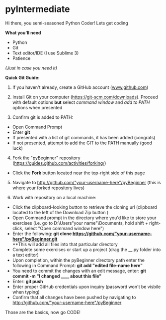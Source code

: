 # pyIntermediate
Hi there, you semi-seasoned Python Coder! Lets get coding

**What you'll need**
- Python
- Git
- Text editor/IDE (I use Sublime 3)
- Patience

_(Just in case you need it)_

**Quick Git Guide:**

1) If you haven't already, create a GitHub account (www.github.com)

2) Install Git on your computer (https://git-scm.com/downloads). Proceed with default options **but** select _command window_ and _add to PATH_ options when presented

3) Confirm git is added to PATH:
- Open Command Prompt
- Enter **git**
- If presented with a list of git commands, it has been added (congrats)
- If not presented, attempt to add the GIT to the PATH manually (good luck)

4) Fork the "pyBeginner" repository (https://guides.github.com/activities/forking/)
- Click the **Fork** button located near the top-right side of this page

5) Navigate to http://github.com/"your-username-here"/pyBeginner (this is where your forked repository lives)

6) Work with repository on a local machine:
- Click the clipboard-looking button to retrieve the cloning url (clipboard located to the left of the Download Zip button )
- Open Command prompt in the directory where you'd like to store your exercises (i.e. go to D:\Users\"your name"\Documents\, hold shift + right-click, select "Open command window here")
- Enter the following: **git clone https://github.com/"your-username-here"/pyBeginner.git**  
**This will add all files into that particular directory
- Complete some exercises or start up a project (drag the __.py folder into a text editor)
- Upon completion, within the pyBeginner directory path enter the following in Command Prompt: **git add "edited file-name here"**
- You need to commit the changes with an edit message, enter: **git commit -m "I changed ____ about this file"**
- Enter: **git push**
- Enter proper GitHub credentials upon inquiry (password won't be visbile when typing)
- Confirm that all changes have been pushed by navigating to http://github.com/"your-username-here"/pyBeginner


Those are the basics, now go CODE!